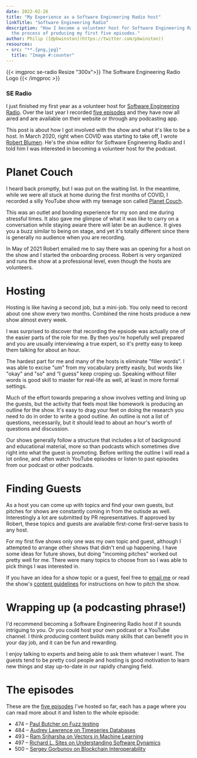 ```yaml
---
date: 2022-02-26
title: "My Experience as a Software Engineering Radio host"
linkTitle: "Software Engineering Radio"
description: "How I become a volunteer host for Software Engineering Radio and
  the process of producing my first five episodes."
author: Philip ([@pbwinston](https://twitter.com/pbwinston))
resources:
- src: "**.{png,jpg}"
  title: "Image #:counter"
---
```


{{< imgproc se-radio Resize "300x">}}
The Software Engineering Radio Logo
{{< /imgproc >}}

### SE Radio

I just finished my first year as a volunteer host for [Software Engineering
Radio](https://www.se-radio.net/). Over the last year I recorded [five
episodes](https://www.se-radio.net/team/philip-winston/) and they have now
all aired and are available on their website or through any podcasting app.

This post is about how I got involved with the show and what it's like to
be a host. In March 2020, right when COVID was starting to take off, I
wrote [Robert Blumen](https://www.se-radio.net/team/robert-blumen/). He's
the show editor for Software Engineering Radio and I told him I was
interested in becoming a volunteer host for the podcast.

# Planet Couch

I heard back promptly, but I was put on the waiting list. In the meantime,
while we were all stuck at home during the first months of COVID, I
recorded a silly YouTube show with my teenage son called
[Planet Couch](https://www.youtube.com/channel/UCQXKwBBtxdqcYBw5VTD4Wng).

This was an outlet and bonding experience for my son and me during
stressful times. It also gave me glimpse of what it was like to carry on a
conversation while staying aware there will later be an audience. It gives
you a buzz similar to being on stage, and yet it's totally different since
there is generally no audience when you are recording.

In May of 2021 Robert emailed me to say there was an opening for a host on
the show and I started the onboarding process. Robert is very organized and
runs the show at a professional level, even though the hosts are
volunteers.

# Hosting

Hosting is like having a second job, but a mini-job. You only need to
record about one show every two months. Combined the nine hosts produce a
new show almost every week.

I was surprised to discover that recording the epsiode was actually one of
the easier parts of the role for me. By then you're hopefully well prepared
and you are usually interviewing a true expert, so it's pretty easy to keep
them talking for about an hour.

The hardest part for me and many of the hosts is eliminate "filler words".
I was able to excise "um" from my vocabulary pretty easily, but words like
"okay" and "so" and “I guess” keep croping up. Speaking without filler
words is good skill to master for real-life as well, at least in more
formal settings.

Much of the effort towards preparing a show involves vetting and lining up
the guests, but the activity that feels most like homework is producing an
outline for the show. It's easy to drag your feet on doing the research you
need to do in order to write a good outline. An outline is not a list of
questions, necessarily, but it should lead to about an hour's worth of
questions and discussion.

Our shows generally follow a structure that includes a lot of background
and educational material, more so than podcasts which sometimes dive right
into what the guest is promoting. Before writing the outline I will read a
lot online, and often watch YouTube episodes or listen to past episodes
from our podcast or other podcasts.

# Finding Guests

As a host you can come up with topics and find your own guests, but pitches
for shows are constantly coming in from the outisde as well. Interestingly
a lot are submitted by PR representatives. If approved by Robert, these
topics and guests are available first-come first-serve basis to any host.

For my first five shows only one was my own topic and guest, although I
attempted to arrange other shows that didn't end up happening. I have some
ideas for future shows, but doing "incoming pitches" worked out pretty well
for me. There were many topics to choose from so I was able to pick things
I was interested in.

If you have an idea for a show topic or a guest, feel free to [email
me](/about) or read the show's [content
guidelines](https://www.se-radio.net/about/content-guidelines/) for
instructions on how to pitch the show.

# Wrapping up (a podcasting phrase!)

I'd recommend becoming a Software Engineering Radio host if it sounds
intriguing to you. Or you could host your own podcast or a YouTube channel.
I think producing content builds many skills that can benefit you in your
day job, and it can be fun and rewarding.

I enjoy talking to experts and being able to ask them whatever I want. The
guests tend to be pretty cool people and hosting is good motivation to
learn new things and stay up-to-date in our rapidly changing field.

# The episodes

These are the [five
episodes](https://www.se-radio.net/team/philip-winston/) I've hosted so
far, each has a page where you can read more about it and listen to the
whole episode:

* 474 – [Paul Butcher on Fuzz testing](https://www.se-radio.net/2021/08/episode-474-paul-butcher-on-fuzz-testing/)
* 484 – [Audrey Lawrence on Timeseries Databases](https://www.se-radio.net/2021/11/episode-484-audrey-lawrence-on-timeseries-databases/)
* 493 – [Ram Sriharsha on Vectors in Machine Learning](https://www.se-radio.net/2022/01/episode-493-ram-sriharsha-on-vectors-in-machine-learning/)
* 497 – [Richard L. Sites on Understanding Software Dynamics](https://www.se-radio.net/2022/02/episode-497-richard-l-sites-on-understanding-software-dynamics/)
* 500 – [Sergey Gorbunov on Blockchain Interoperability](https://www.se-radio.net/2022/02/episode-500-sergey-gorbunov-on-blockchain-interoperability/)
